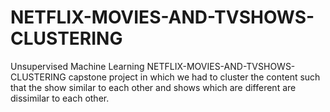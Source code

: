 # NETFLIX-MOVIES-AND-TVSHOWS-CLUSTERING
Unsupervised Machine Learning NETFLIX-MOVIES-AND-TVSHOWS-CLUSTERING capstone project in which we had to cluster the content such that the show similar to each other and shows which are different are dissimilar to each other.

